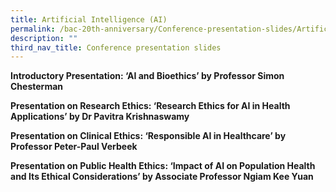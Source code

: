 ```yaml
---
title: Artificial Intelligence (AI)
permalink: /bac-20th-anniversary/Conference-presentation-slides/Artificial-Intelligence
description: ""
third_nav_title: Conference presentation slides
---
```

**Introductory Presentation: ‘AI and Bioethics’ by Professor Simon Chesterman** [](/files/20th%20Anniversary%20Resources/AI%20and%20Bioethics%20by%20Professor%20Simon%20Chesterman.pdf)

**Presentation on Research Ethics: ‘Research Ethics for AI in Health Applications’ by Dr Pavitra Krishnaswamy**[](/files/20th%20Anniversary%20Resources/Research%20Ethics%20-%20Research%20Ethics%20for%20AI%20in%20Health%20Applications%20by%20Dr%20Pavitra%20Krishnaswamy.pdf)

**Presentation on Clinical Ethics: ‘Responsible AI in Healthcare’ by Professor Peter-Paul Verbeek**[](/files/20th%20Anniversary%20Resources/Clinical%20Ethics%20-%20Responsible%20AI%20in%20Healthcare%20by%20Professor%20Peter-Paul%20Verbeek.pdf)

**Presentation on Public Health Ethics: ‘Impact of AI on Population Health and Its Ethical Considerations’ by Associate Professor Ngiam Kee Yuan**[](/files/20th%20Anniversary%20Resources/Impact%20of%20AI%20on%20Population%20Health%20and%20its%20Ethical%20Considerations%20by%20A_Prof%20Ngiam%20Kee%20Yuan.pdf)